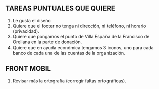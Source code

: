 ## TAREAS PUNTUALES QUE QUIERE
1. Le gusta el diseño
2. Quiere que el footer no tenga ni dirección, ni teléfono, ni horario (privacidad).
3. Quiere que pongamos el punto de Villa España de la Francisco de Orellana en la parte de donación.
4. Quiere que en ayuda económica tengamos 3 iconos, uno para cada banco de cada una de las cuentas de la
   organización.


## FRONT MOBIL
1. Revisar más la ortografía (corregir faltas ortográficas).
